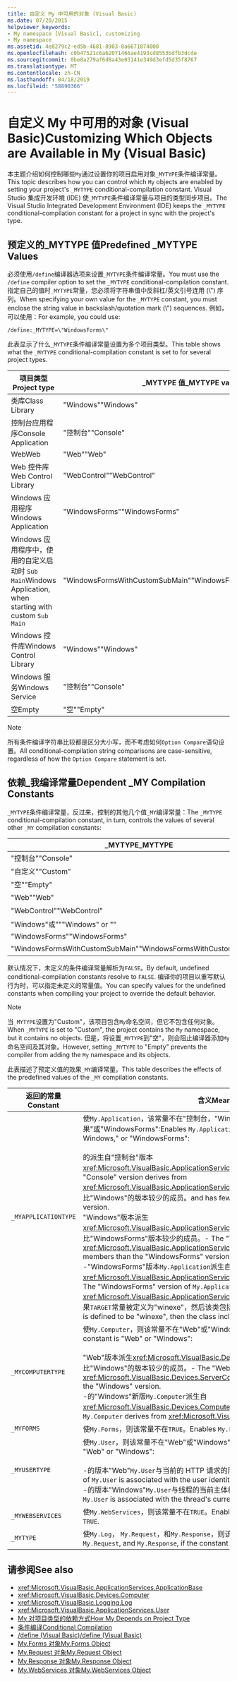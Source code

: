 ```yaml
---
title: 自定义 My 中可用的对象 (Visual Basic)
ms.date: 07/20/2015
helpviewer_keywords:
- My namespace [Visual Basic], customizing
- My namespace
ms.assetid: 4e8279c2-ed5b-4681-8903-8a6671874000
ms.openlocfilehash: c0b47521c6a62071466ae4193cd8553bdfb3dcde
ms.sourcegitcommit: 0be8a279af6d8a43e03141e349d3efd5d35f8767
ms.translationtype: MT
ms.contentlocale: zh-CN
ms.lasthandoff: 04/18/2019
ms.locfileid: "58890366"
---
```

# <a name="customizing-which-objects-are-available-in-my-visual-basic"></a><span data-ttu-id="fcd47-102">自定义 My 中可用的对象 (Visual Basic)</span><span class="sxs-lookup"><span data-stu-id="fcd47-102">Customizing Which Objects are Available in My (Visual Basic)</span></span>

<span data-ttu-id="fcd47-103">本主题介绍如何控制哪些`My`通过设置你的项目启用对象`_MYTYPE`条件编译常量。</span><span class="sxs-lookup"><span data-stu-id="fcd47-103">This topic describes how you can control which `My` objects are enabled by setting your project's `_MYTYPE` conditional-compilation constant.</span></span> <span data-ttu-id="fcd47-104">Visual Studio 集成开发环境 (IDE) 使`_MYTYPE`条件编译常量与项目的类型同步项目。</span><span class="sxs-lookup"><span data-stu-id="fcd47-104">The Visual Studio Integrated Development Environment (IDE) keeps the `_MYTYPE` conditional-compilation constant for a project in sync with the project's type.</span></span>  
  
## <a name="predefined-mytype-values"></a><span data-ttu-id="fcd47-105">预定义的\_MYTYPE 值</span><span class="sxs-lookup"><span data-stu-id="fcd47-105">Predefined \_MYTYPE Values</span></span>  

<span data-ttu-id="fcd47-106">必须使用`/define`编译器选项来设置`_MYTYPE`条件编译常量。</span><span class="sxs-lookup"><span data-stu-id="fcd47-106">You must use the `/define` compiler option to set the `_MYTYPE` conditional-compilation constant.</span></span> <span data-ttu-id="fcd47-107">指定自己的值时`_MYTYPE`常量，您必须将字符串值中反斜杠/英文引号连用 (\\") 序列。</span><span class="sxs-lookup"><span data-stu-id="fcd47-107">When specifying your own value for the `_MYTYPE` constant, you must enclose the string value in backslash/quotation mark (\\") sequences.</span></span> <span data-ttu-id="fcd47-108">例如，可以使用：</span><span class="sxs-lookup"><span data-stu-id="fcd47-108">For example, you could use:</span></span>  
  
```  
/define:_MYTYPE=\"WindowsForms\"  
```  
  
 <span data-ttu-id="fcd47-109">此表显示了什么`_MYTYPE`条件编译常量设置为多个项目类型。</span><span class="sxs-lookup"><span data-stu-id="fcd47-109">This table shows what the `_MYTYPE` conditional-compilation constant is set to for several project types.</span></span>  
  
|<span data-ttu-id="fcd47-110">项目类型</span><span class="sxs-lookup"><span data-stu-id="fcd47-110">Project type</span></span>|<span data-ttu-id="fcd47-111">\_MYTYPE 值</span><span class="sxs-lookup"><span data-stu-id="fcd47-111">\_MYTYPE value</span></span>|  
|------------------|--------------------|  
|<span data-ttu-id="fcd47-112">类库</span><span class="sxs-lookup"><span data-stu-id="fcd47-112">Class Library</span></span>|<span data-ttu-id="fcd47-113">"Windows"</span><span class="sxs-lookup"><span data-stu-id="fcd47-113">"Windows"</span></span>|  
|<span data-ttu-id="fcd47-114">控制台应用程序</span><span class="sxs-lookup"><span data-stu-id="fcd47-114">Console Application</span></span>|<span data-ttu-id="fcd47-115">"控制台"</span><span class="sxs-lookup"><span data-stu-id="fcd47-115">"Console"</span></span>|  
|<span data-ttu-id="fcd47-116">Web</span><span class="sxs-lookup"><span data-stu-id="fcd47-116">Web</span></span>|<span data-ttu-id="fcd47-117">"Web"</span><span class="sxs-lookup"><span data-stu-id="fcd47-117">"Web"</span></span>|  
|<span data-ttu-id="fcd47-118">Web 控件库</span><span class="sxs-lookup"><span data-stu-id="fcd47-118">Web Control Library</span></span>|<span data-ttu-id="fcd47-119">"WebControl"</span><span class="sxs-lookup"><span data-stu-id="fcd47-119">"WebControl"</span></span>|  
|<span data-ttu-id="fcd47-120">Windows 应用程序</span><span class="sxs-lookup"><span data-stu-id="fcd47-120">Windows Application</span></span>|<span data-ttu-id="fcd47-121">"WindowsForms"</span><span class="sxs-lookup"><span data-stu-id="fcd47-121">"WindowsForms"</span></span>|  
|<span data-ttu-id="fcd47-122">Windows 应用程序中，使用的自定义启动时 `Sub Main`</span><span class="sxs-lookup"><span data-stu-id="fcd47-122">Windows Application, when starting with custom `Sub Main`</span></span>|<span data-ttu-id="fcd47-123">"WindowsFormsWithCustomSubMain"</span><span class="sxs-lookup"><span data-stu-id="fcd47-123">"WindowsFormsWithCustomSubMain"</span></span>|  
|<span data-ttu-id="fcd47-124">Windows 控件库</span><span class="sxs-lookup"><span data-stu-id="fcd47-124">Windows Control Library</span></span>|<span data-ttu-id="fcd47-125">"Windows"</span><span class="sxs-lookup"><span data-stu-id="fcd47-125">"Windows"</span></span>|  
|<span data-ttu-id="fcd47-126">Windows 服务</span><span class="sxs-lookup"><span data-stu-id="fcd47-126">Windows Service</span></span>|<span data-ttu-id="fcd47-127">"控制台"</span><span class="sxs-lookup"><span data-stu-id="fcd47-127">"Console"</span></span>|  
|<span data-ttu-id="fcd47-128">空</span><span class="sxs-lookup"><span data-stu-id="fcd47-128">Empty</span></span>|<span data-ttu-id="fcd47-129">"空"</span><span class="sxs-lookup"><span data-stu-id="fcd47-129">"Empty"</span></span>|  
  
> [!NOTE]
> <span data-ttu-id="fcd47-130">所有条件编译字符串比较都是区分大小写，而不考虑如何`Option Compare`语句设置。</span><span class="sxs-lookup"><span data-stu-id="fcd47-130">All conditional-compilation string comparisons are case-sensitive, regardless of how the `Option Compare` statement is set.</span></span>  
  
## <a name="dependent-my-compilation-constants"></a><span data-ttu-id="fcd47-131">依赖\_我编译常量</span><span class="sxs-lookup"><span data-stu-id="fcd47-131">Dependent \_MY Compilation Constants</span></span>  

<span data-ttu-id="fcd47-132">`_MYTYPE`条件编译常量，反过来，控制的其他几个值`_MY`编译常量：</span><span class="sxs-lookup"><span data-stu-id="fcd47-132">The `_MYTYPE` conditional-compilation constant, in turn, controls the values of several other `_MY` compilation constants:</span></span>  
  
|<span data-ttu-id="fcd47-133">\_MYTYPE</span><span class="sxs-lookup"><span data-stu-id="fcd47-133">\_MYTYPE</span></span>|<span data-ttu-id="fcd47-134">\_MYAPPLICATIONTYPE</span><span class="sxs-lookup"><span data-stu-id="fcd47-134">\_MYAPPLICATIONTYPE</span></span>|<span data-ttu-id="fcd47-135">\_MYCOMPUTERTYPE</span><span class="sxs-lookup"><span data-stu-id="fcd47-135">\_MYCOMPUTERTYPE</span></span>|<span data-ttu-id="fcd47-136">\_MYFORMS</span><span class="sxs-lookup"><span data-stu-id="fcd47-136">\_MYFORMS</span></span>|<span data-ttu-id="fcd47-137">\_MYUSERTYPE</span><span class="sxs-lookup"><span data-stu-id="fcd47-137">\_MYUSERTYPE</span></span>|<span data-ttu-id="fcd47-138">\_MYWEBSERVICES</span><span class="sxs-lookup"><span data-stu-id="fcd47-138">\_MYWEBSERVICES</span></span>|  
|--------------|-------------------------|----------------------|---------------|------------------|---------------------|  
|<span data-ttu-id="fcd47-139">"控制台"</span><span class="sxs-lookup"><span data-stu-id="fcd47-139">"Console"</span></span>|<span data-ttu-id="fcd47-140">"控制台"</span><span class="sxs-lookup"><span data-stu-id="fcd47-140">"Console"</span></span>|<span data-ttu-id="fcd47-141">"Windows"</span><span class="sxs-lookup"><span data-stu-id="fcd47-141">"Windows"</span></span>|<span data-ttu-id="fcd47-142">未定义</span><span class="sxs-lookup"><span data-stu-id="fcd47-142">Undefined</span></span>|<span data-ttu-id="fcd47-143">"Windows"</span><span class="sxs-lookup"><span data-stu-id="fcd47-143">"Windows"</span></span>|<span data-ttu-id="fcd47-144">true</span><span class="sxs-lookup"><span data-stu-id="fcd47-144">TRUE</span></span>|  
|<span data-ttu-id="fcd47-145">"自定义"</span><span class="sxs-lookup"><span data-stu-id="fcd47-145">"Custom"</span></span>|<span data-ttu-id="fcd47-146">未定义</span><span class="sxs-lookup"><span data-stu-id="fcd47-146">Undefined</span></span>|<span data-ttu-id="fcd47-147">未定义</span><span class="sxs-lookup"><span data-stu-id="fcd47-147">Undefined</span></span>|<span data-ttu-id="fcd47-148">未定义</span><span class="sxs-lookup"><span data-stu-id="fcd47-148">Undefined</span></span>|<span data-ttu-id="fcd47-149">未定义</span><span class="sxs-lookup"><span data-stu-id="fcd47-149">Undefined</span></span>|<span data-ttu-id="fcd47-150">未定义</span><span class="sxs-lookup"><span data-stu-id="fcd47-150">Undefined</span></span>|  
|<span data-ttu-id="fcd47-151">"空"</span><span class="sxs-lookup"><span data-stu-id="fcd47-151">"Empty"</span></span>|<span data-ttu-id="fcd47-152">未定义</span><span class="sxs-lookup"><span data-stu-id="fcd47-152">Undefined</span></span>|<span data-ttu-id="fcd47-153">未定义</span><span class="sxs-lookup"><span data-stu-id="fcd47-153">Undefined</span></span>|<span data-ttu-id="fcd47-154">未定义</span><span class="sxs-lookup"><span data-stu-id="fcd47-154">Undefined</span></span>|<span data-ttu-id="fcd47-155">未定义</span><span class="sxs-lookup"><span data-stu-id="fcd47-155">Undefined</span></span>|<span data-ttu-id="fcd47-156">未定义</span><span class="sxs-lookup"><span data-stu-id="fcd47-156">Undefined</span></span>|  
|<span data-ttu-id="fcd47-157">"Web"</span><span class="sxs-lookup"><span data-stu-id="fcd47-157">"Web"</span></span>|<span data-ttu-id="fcd47-158">未定义</span><span class="sxs-lookup"><span data-stu-id="fcd47-158">Undefined</span></span>|<span data-ttu-id="fcd47-159">"Web"</span><span class="sxs-lookup"><span data-stu-id="fcd47-159">"Web"</span></span>|<span data-ttu-id="fcd47-160">false</span><span class="sxs-lookup"><span data-stu-id="fcd47-160">FALSE</span></span>|<span data-ttu-id="fcd47-161">"Web"</span><span class="sxs-lookup"><span data-stu-id="fcd47-161">"Web"</span></span>|<span data-ttu-id="fcd47-162">false</span><span class="sxs-lookup"><span data-stu-id="fcd47-162">FALSE</span></span>|  
|<span data-ttu-id="fcd47-163">"WebControl"</span><span class="sxs-lookup"><span data-stu-id="fcd47-163">"WebControl"</span></span>|<span data-ttu-id="fcd47-164">未定义</span><span class="sxs-lookup"><span data-stu-id="fcd47-164">Undefined</span></span>|<span data-ttu-id="fcd47-165">"Web"</span><span class="sxs-lookup"><span data-stu-id="fcd47-165">"Web"</span></span>|<span data-ttu-id="fcd47-166">false</span><span class="sxs-lookup"><span data-stu-id="fcd47-166">FALSE</span></span>|<span data-ttu-id="fcd47-167">"Web"</span><span class="sxs-lookup"><span data-stu-id="fcd47-167">"Web"</span></span>|<span data-ttu-id="fcd47-168">true</span><span class="sxs-lookup"><span data-stu-id="fcd47-168">TRUE</span></span>|  
|<span data-ttu-id="fcd47-169">"Windows"或""</span><span class="sxs-lookup"><span data-stu-id="fcd47-169">"Windows" or ""</span></span>|<span data-ttu-id="fcd47-170">"Windows"</span><span class="sxs-lookup"><span data-stu-id="fcd47-170">"Windows"</span></span>|<span data-ttu-id="fcd47-171">"Windows"</span><span class="sxs-lookup"><span data-stu-id="fcd47-171">"Windows"</span></span>|<span data-ttu-id="fcd47-172">未定义</span><span class="sxs-lookup"><span data-stu-id="fcd47-172">Undefined</span></span>|<span data-ttu-id="fcd47-173">"Windows"</span><span class="sxs-lookup"><span data-stu-id="fcd47-173">"Windows"</span></span>|<span data-ttu-id="fcd47-174">true</span><span class="sxs-lookup"><span data-stu-id="fcd47-174">TRUE</span></span>|  
|<span data-ttu-id="fcd47-175">"WindowsForms"</span><span class="sxs-lookup"><span data-stu-id="fcd47-175">"WindowsForms"</span></span>|<span data-ttu-id="fcd47-176">"WindowsForms"</span><span class="sxs-lookup"><span data-stu-id="fcd47-176">"WindowsForms"</span></span>|<span data-ttu-id="fcd47-177">"Windows"</span><span class="sxs-lookup"><span data-stu-id="fcd47-177">"Windows"</span></span>|<span data-ttu-id="fcd47-178">true</span><span class="sxs-lookup"><span data-stu-id="fcd47-178">TRUE</span></span>|<span data-ttu-id="fcd47-179">"Windows"</span><span class="sxs-lookup"><span data-stu-id="fcd47-179">"Windows"</span></span>|<span data-ttu-id="fcd47-180">true</span><span class="sxs-lookup"><span data-stu-id="fcd47-180">TRUE</span></span>|  
|<span data-ttu-id="fcd47-181">"WindowsFormsWithCustomSubMain"</span><span class="sxs-lookup"><span data-stu-id="fcd47-181">"WindowsFormsWithCustomSubMain"</span></span>|<span data-ttu-id="fcd47-182">"控制台"</span><span class="sxs-lookup"><span data-stu-id="fcd47-182">"Console"</span></span>|<span data-ttu-id="fcd47-183">"Windows"</span><span class="sxs-lookup"><span data-stu-id="fcd47-183">"Windows"</span></span>|<span data-ttu-id="fcd47-184">true</span><span class="sxs-lookup"><span data-stu-id="fcd47-184">TRUE</span></span>|<span data-ttu-id="fcd47-185">"Windows"</span><span class="sxs-lookup"><span data-stu-id="fcd47-185">"Windows"</span></span>|<span data-ttu-id="fcd47-186">true</span><span class="sxs-lookup"><span data-stu-id="fcd47-186">TRUE</span></span>|  
  
 <span data-ttu-id="fcd47-187">默认情况下，未定义的条件编译常量解析为`FALSE`。</span><span class="sxs-lookup"><span data-stu-id="fcd47-187">By default, undefined conditional-compilation constants resolve to `FALSE`.</span></span> <span data-ttu-id="fcd47-188">编译你的项目以重写默认行为时，可以指定未定义的常量值。</span><span class="sxs-lookup"><span data-stu-id="fcd47-188">You can specify values for the undefined constants when compiling your project to override the default behavior.</span></span>  
  
> [!NOTE]
> <span data-ttu-id="fcd47-189">当`_MYTYPE`设置为"Custom"，该项目包含`My`命名空间，但它不包含任何对象。</span><span class="sxs-lookup"><span data-stu-id="fcd47-189">When `_MYTYPE` is set to "Custom", the project contains the `My` namespace, but it contains no objects.</span></span> <span data-ttu-id="fcd47-190">但是，将设置`_MYTYPE`到"空"，则会阻止编译器添加`My`命名空间及其对象。</span><span class="sxs-lookup"><span data-stu-id="fcd47-190">However, setting `_MYTYPE` to "Empty" prevents the compiler from adding the `My` namespace and its objects.</span></span>  
  
 <span data-ttu-id="fcd47-191">此表描述了预定义值的效果`_MY`编译常量。</span><span class="sxs-lookup"><span data-stu-id="fcd47-191">This table describes the effects of the predefined values of the `_MY` compilation constants.</span></span>  
  
|<span data-ttu-id="fcd47-192">返回的常量</span><span class="sxs-lookup"><span data-stu-id="fcd47-192">Constant</span></span>|<span data-ttu-id="fcd47-193">含义</span><span class="sxs-lookup"><span data-stu-id="fcd47-193">Meaning</span></span>|  
|--------------|-------------|  
|`_MYAPPLICATIONTYPE`|<span data-ttu-id="fcd47-194">使`My.Application`，该常量不在"控制台，"Windows，如果"或"WindowsForms":</span><span class="sxs-lookup"><span data-stu-id="fcd47-194">Enables `My.Application`, if the constant is "Console," Windows," or "WindowsForms":</span></span><br /><br /> <span data-ttu-id="fcd47-195">的派生自"控制台"版本<xref:Microsoft.VisualBasic.ApplicationServices.ConsoleApplicationBase>。</span><span class="sxs-lookup"><span data-stu-id="fcd47-195">-   The "Console" version derives from <xref:Microsoft.VisualBasic.ApplicationServices.ConsoleApplicationBase>.</span></span> <span data-ttu-id="fcd47-196">并且具有比"Windows"的版本较少的成员。</span><span class="sxs-lookup"><span data-stu-id="fcd47-196">and has fewer members than the "Windows" version.</span></span><br /><span data-ttu-id="fcd47-197">"Windows"版本派生<xref:Microsoft.VisualBasic.ApplicationServices.ApplicationBase>和具有比"WindowsForms"版本较少的成员。</span><span class="sxs-lookup"><span data-stu-id="fcd47-197">-   The "Windows" version derives from <xref:Microsoft.VisualBasic.ApplicationServices.ApplicationBase>.and has fewer members than the "WindowsForms" version.</span></span><br /><span data-ttu-id="fcd47-198">-"WindowsForms"版本`My.Application`派生自<xref:Microsoft.VisualBasic.ApplicationServices.WindowsFormsApplicationBase>。</span><span class="sxs-lookup"><span data-stu-id="fcd47-198">-   The "WindowsForms" version of `My.Application` derives from <xref:Microsoft.VisualBasic.ApplicationServices.WindowsFormsApplicationBase>.</span></span> <span data-ttu-id="fcd47-199">如果`TARGET`常量被定义为"winexe"，然后该类包括`Sub Main`方法。</span><span class="sxs-lookup"><span data-stu-id="fcd47-199">If the `TARGET` constant is defined to be "winexe", then the class includes a `Sub Main` method.</span></span>|  
|`_MYCOMPUTERTYPE`|<span data-ttu-id="fcd47-200">使`My.Computer`，则该常量不在"Web"或"Windows":</span><span class="sxs-lookup"><span data-stu-id="fcd47-200">Enables `My.Computer`, if the constant is "Web" or "Windows":</span></span><br /><br /> <span data-ttu-id="fcd47-201">"Web"版本派生<xref:Microsoft.VisualBasic.Devices.ServerComputer>，并且具有比"Windows"的版本较少的成员。</span><span class="sxs-lookup"><span data-stu-id="fcd47-201">-   The "Web" version derives from <xref:Microsoft.VisualBasic.Devices.ServerComputer>, and has fewer members than the "Windows" version.</span></span><br /><span data-ttu-id="fcd47-202">-的"Windows"新版`My.Computer`派生自<xref:Microsoft.VisualBasic.Devices.Computer>。</span><span class="sxs-lookup"><span data-stu-id="fcd47-202">-   The "Windows" version of `My.Computer` derives from <xref:Microsoft.VisualBasic.Devices.Computer>.</span></span>|  
|`_MYFORMS`|<span data-ttu-id="fcd47-203">使`My.Forms`，则该常量不在`TRUE`。</span><span class="sxs-lookup"><span data-stu-id="fcd47-203">Enables `My.Forms`, if the constant is `TRUE`.</span></span>|  
|`_MYUSERTYPE`|<span data-ttu-id="fcd47-204">使`My.User`，则该常量不在"Web"或"Windows":</span><span class="sxs-lookup"><span data-stu-id="fcd47-204">Enables `My.User`, if the constant is "Web" or "Windows":</span></span><br /><br /> <span data-ttu-id="fcd47-205">-的版本"Web"`My.User`与当前的 HTTP 请求的用户标识相关联。</span><span class="sxs-lookup"><span data-stu-id="fcd47-205">-   The "Web" version of `My.User` is associated with the user identity of the current HTTP request.</span></span><br /><span data-ttu-id="fcd47-206">-的版本"Windows"`My.User`与线程的当前主体相关联。</span><span class="sxs-lookup"><span data-stu-id="fcd47-206">-   The "Windows" version of `My.User` is associated with the thread's current principal.</span></span>|  
|`_MYWEBSERVICES`|<span data-ttu-id="fcd47-207">使`My.WebServices`，则该常量不在`TRUE`。</span><span class="sxs-lookup"><span data-stu-id="fcd47-207">Enables `My.WebServices`, if the constant is `TRUE`.</span></span>|  
|`_MYTYPE`|<span data-ttu-id="fcd47-208">使`My.Log`， `My.Request`，和`My.Response`，则该常量不在"Web"。</span><span class="sxs-lookup"><span data-stu-id="fcd47-208">Enables `My.Log`, `My.Request`, and `My.Response`, if the constant is "Web".</span></span>|  
  
## <a name="see-also"></a><span data-ttu-id="fcd47-209">请参阅</span><span class="sxs-lookup"><span data-stu-id="fcd47-209">See also</span></span>

- <xref:Microsoft.VisualBasic.ApplicationServices.ApplicationBase>
- <xref:Microsoft.VisualBasic.Devices.Computer>
- <xref:Microsoft.VisualBasic.Logging.Log>
- <xref:Microsoft.VisualBasic.ApplicationServices.User>
- [<span data-ttu-id="fcd47-210">My 对项目类型的依赖方式</span><span class="sxs-lookup"><span data-stu-id="fcd47-210">How My Depends on Project Type</span></span>](../../../visual-basic/developing-apps/development-with-my/how-my-depends-on-project-type.md)
- [<span data-ttu-id="fcd47-211">条件编译</span><span class="sxs-lookup"><span data-stu-id="fcd47-211">Conditional Compilation</span></span>](../../../visual-basic/programming-guide/program-structure/conditional-compilation.md)
- [<span data-ttu-id="fcd47-212">/define (Visual Basic)</span><span class="sxs-lookup"><span data-stu-id="fcd47-212">/define (Visual Basic)</span></span>](../../../visual-basic/reference/command-line-compiler/define.md)
- [<span data-ttu-id="fcd47-213">My.Forms 对象</span><span class="sxs-lookup"><span data-stu-id="fcd47-213">My.Forms Object</span></span>](../../../visual-basic/language-reference/objects/my-forms-object.md)
- [<span data-ttu-id="fcd47-214">My.Request 对象</span><span class="sxs-lookup"><span data-stu-id="fcd47-214">My.Request Object</span></span>](../../../visual-basic/language-reference/objects/my-request-object.md)
- [<span data-ttu-id="fcd47-215">My.Response 对象</span><span class="sxs-lookup"><span data-stu-id="fcd47-215">My.Response Object</span></span>](../../../visual-basic/language-reference/objects/my-response-object.md)
- [<span data-ttu-id="fcd47-216">My.WebServices 对象</span><span class="sxs-lookup"><span data-stu-id="fcd47-216">My.WebServices Object</span></span>](../../../visual-basic/language-reference/objects/my-webservices-object.md)
